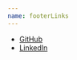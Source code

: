 ```yaml
---
name: footerLinks
---
```


- <a href="https://github.com/marcelkooi" target="_blank">GitHub</a>
- <a href="https://linkedin.com/in/marcel-kooi" target="_blank">LinkedIn</a>
